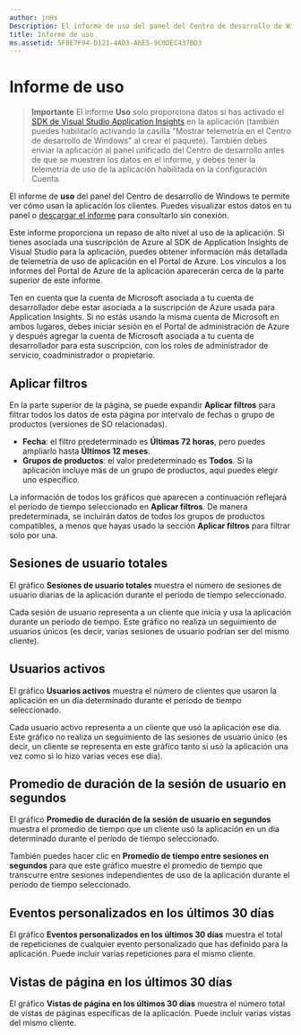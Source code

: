 ```yaml
---
author: jnHs
Description: El informe de uso del panel del Centro de desarrollo de Windows te permite ver cómo usan la aplicación los clientes.
title: Informe de uso
ms.assetid: 5F0E7F94-D121-4AD3-A6E5-9C0DEC437BD3
---
```


# Informe de uso


> **Importante** El informe **Uso** solo proporciona datos si has activado el [SDK de Visual Studio Application Insights](http://go.microsoft.com/fwlink/?LinkId=615086) en la aplicación (también puedes habilitarlo activando la casilla "Mostrar telemetría en el Centro de desarrollo de Windows" al crear el paquete). También debes enviar la aplicación al panel unificado del Centro de desarrollo antes de que se muestren los datos en el informe, y debes tener la telemetría de uso de la aplicación habilitada en la configuración Cuenta.

El informe de **uso** del panel del Centro de desarrollo de Windows te permite ver cómo usan la aplicación los clientes. Puedes visualizar estos datos en tu panel o [descargar el informe](download-analytic-reports.md) para consultarlo sin conexión.

Este informe proporciona un repaso de alto nivel al uso de la aplicación. Si tienes asociada una suscripción de Azure al SDK de Application Insights de Visual Studio para la aplicación, puedes obtener información más detallada de telemetría de uso de aplicación en el Portal de Azure. Los vínculos a los informes del Portal de Azure de la aplicación aparecerán cerca de la parte superior de este informe.

Ten en cuenta que la cuenta de Microsoft asociada a tu cuenta de desarrollador debe estar asociada a la suscripción de Azure usada para Application Insights. Si no estás usando la misma cuenta de Microsoft en ambos lugares, debes iniciar sesión en el Portal de administración de Azure y después agregar la cuenta de Microsoft asociada a tu cuenta de desarrollador para esta suscripción, con los roles de administrador de servicio, coadministrador o propietario.

## Aplicar filtros


En la parte superior de la página, se puede expandir **Aplicar filtros** para filtrar todos los datos de esta página por intervalo de fechas o grupo de productos (versiones de SO relacionadas).

-   **Fecha**: el filtro predeterminado es **Últimas 72 horas**, pero puedes ampliarlo hasta **Últimos 12 meses**.
-   **Grupos de productos**: el valor predeterminado es **Todos**. Si la aplicación incluye más de un grupo de productos, aquí puedes elegir uno específico.

La información de todos los gráficos que aparecen a continuación reflejará el período de tiempo seleccionado en **Aplicar filtros**. De manera predeterminada, se incluirán datos de todos los grupos de productos compatibles, a menos que hayas usado la sección **Aplicar filtros** para filtrar solo por una.

## Sesiones de usuario totales


El gráfico **Sesiones de usuario totales** muestra el número de sesiones de usuario diarias de la aplicación durante el período de tiempo seleccionado.

Cada sesión de usuario representa a un cliente que inicia y usa la aplicación durante un período de tiempo. Este gráfico no realiza un seguimiento de usuarios únicos (es decir, varias sesiones de usuario podrían ser del mismo cliente).

## Usuarios activos


El gráfico **Usuarios activos** muestra el número de clientes que usaron la aplicación en un día determinado durante el período de tiempo seleccionado.

Cada usuario activo representa a un cliente que usó la aplicación ese día. Este gráfico no realiza un seguimiento de las sesiones de usuario único (es decir, un cliente se representa en este gráfico tanto si usó la aplicación una vez como si lo hizo varias veces ese día).

## Promedio de duración de la sesión de usuario en segundos


El gráfico **Promedio de duración de la sesión de usuario en segundos** muestra el promedio de tiempo que un cliente usó la aplicación en un día determinado durante el período de tiempo seleccionado.

También puedes hacer clic en **Promedio de tiempo entre sesiones en segundos** para que este gráfico muestre el promedio de tiempo que transcurre entre sesiones independientes de uso de la aplicación durante el período de tiempo seleccionado.

## Eventos personalizados en los últimos 30 días


El gráfico **Eventos personalizados en los últimos 30 días** muestra el total de repeticiones de cualquier evento personalizado que has definido para la aplicación. Puede incluir varias repeticiones para el mismo cliente.

## Vistas de página en los últimos 30 días


El gráfico **Vistas de página en los últimos 30 días** muestra el número total de vistas de páginas específicas de la aplicación. Puede incluir varias vistas del mismo cliente.

 

 






<!--HONumber=May16_HO2-->


